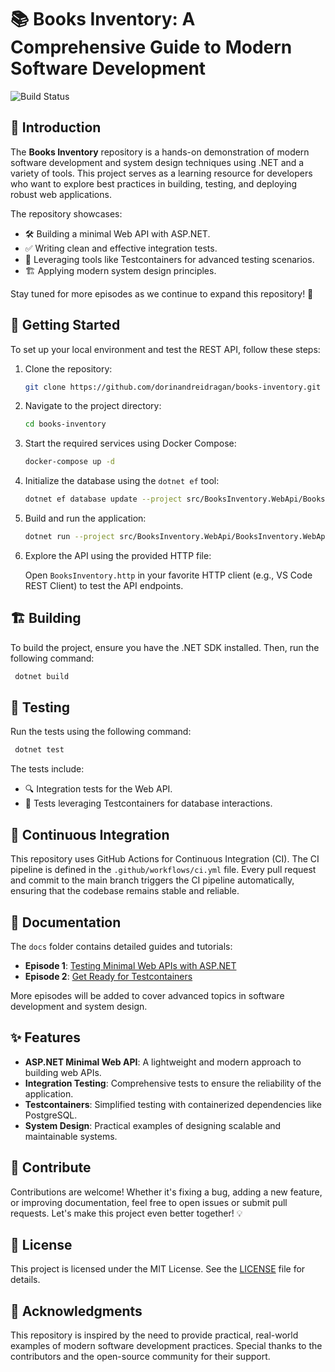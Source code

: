 # 📚 Books Inventory: A Comprehensive Guide to Modern Software Development

![Build Status](https://github.com/dorinandreidragan/books-inventory/actions/workflows/ci.yml/badge.svg)

## 🚀 Introduction

The **Books Inventory** repository is a hands-on demonstration of modern software development and
system design techniques using .NET and a variety of tools. This project serves as a learning
resource for developers who want to explore best practices in building, testing, and deploying
robust web applications.

The repository showcases:

- 🛠️ Building a minimal Web API with ASP.NET.
- ✅ Writing clean and effective integration tests.
- 🐳 Leveraging tools like Testcontainers for advanced testing scenarios.
- 🏗️ Applying modern system design principles.

Stay tuned for more episodes as we continue to expand this repository! 🚀

## 🏁 Getting Started

To set up your local environment and test the REST API, follow these steps:

1. Clone the repository:

   ```bash
   git clone https://github.com/dorinandreidragan/books-inventory.git
   ```

2. Navigate to the project directory:

   ```bash
   cd books-inventory
   ```

3. Start the required services using Docker Compose:

   ```bash
   docker-compose up -d
   ```

4. Initialize the database using the `dotnet ef` tool:

   ```bash
   dotnet ef database update --project src/BooksInventory.WebApi/BooksInventory.WebApi.csproj
   ```

5. Build and run the application:

   ```bash
   dotnet run --project src/BooksInventory.WebApi/BooksInventory.WebApi.csproj
   ```

6. Explore the API using the provided HTTP file:

   Open `BooksInventory.http` in your favorite HTTP client (e.g., VS Code REST Client) to test the API
   endpoints.

## 🏗️ Building

To build the project, ensure you have the .NET SDK installed. Then, run the following command:

```bash
 dotnet build
```

## 🧪 Testing

Run the tests using the following command:

```bash
 dotnet test
```

The tests include:

- 🔍 Integration tests for the Web API.
- 🐳 Tests leveraging Testcontainers for database interactions.

## 🔄 Continuous Integration

This repository uses GitHub Actions for Continuous Integration (CI). The CI pipeline is defined in
the `.github/workflows/ci.yml` file. Every pull request and commit to the main branch triggers the CI pipeline automatically, ensuring that the codebase remains stable and reliable.

## 📖 Documentation

The `docs` folder contains detailed guides and tutorials:

- **Episode 1**: [Testing Minimal Web APIs with ASP.NET](./docs/00-testing-minimal-web-api.md)
- **Episode 2**: [Get Ready for Testcontainers](./docs/01-testcontainers-postgresql.md)

More episodes will be added to cover advanced topics in software development and system design.

## ✨ Features

- **ASP.NET Minimal Web API**: A lightweight and modern approach to building web APIs.
- **Integration Testing**: Comprehensive tests to ensure the reliability of the application.
- **Testcontainers**: Simplified testing with containerized dependencies like PostgreSQL.
- **System Design**: Practical examples of designing scalable and maintainable systems.

## 🤝 Contribute

Contributions are welcome! Whether it's fixing a bug, adding a new feature, or improving
documentation, feel free to open issues or submit pull requests. Let's make this project even better
together! 💡

## 📜 License

This project is licensed under the MIT License. See the [LICENSE](./LICENSE) file for details.

## 🙌 Acknowledgments

This repository is inspired by the need to provide practical, real-world examples of modern software
development practices. Special thanks to the contributors and the open-source community for their
support.
